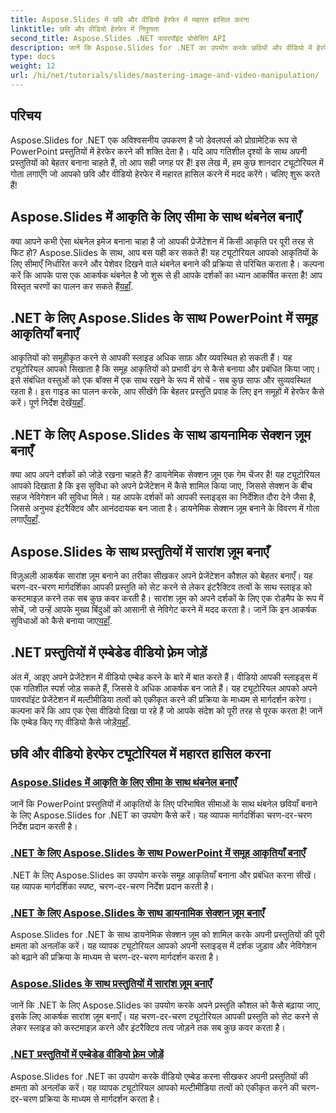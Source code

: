 ```yaml
---
title: Aspose.Slides में छवि और वीडियो हेरफेर में महारत हासिल करना
linktitle: छवि और वीडियो हेरफेर में निपुणता
second_title: Aspose.Slides .NET पावरपॉइंट प्रोसेसिंग API
description: जानें कि Aspose.Slides for .NET का उपयोग करके छवियों और वीडियो में हेरफेर करके अपनी प्रस्तुतियों को कैसे बेहतर बनाया जाए। यह व्यापक गाइड चरण-दर-चरण ट्यूटोरियल को कवर करती है।
type: docs
weight: 12
url: /hi/net/tutorials/slides/mastering-image-and-video-manipulation/
---
```

## परिचय

Aspose.Slides for .NET एक अविश्वसनीय उपकरण है जो डेवलपर्स को प्रोग्रामेटिक रूप से PowerPoint प्रस्तुतियों में हेरफेर करने की शक्ति देता है। यदि आप गतिशील दृश्यों के साथ अपनी प्रस्तुतियों को बेहतर बनाना चाहते हैं, तो आप सही जगह पर हैं! इस लेख में, हम कुछ शानदार ट्यूटोरियल में गोता लगाएँगे जो आपको छवि और वीडियो हेरफेर में महारत हासिल करने में मदद करेंगे। चलिए शुरू करते हैं!

## Aspose.Slides में आकृति के लिए सीमा के साथ थंबनेल बनाएँ

 क्या आपने कभी ऐसा थंबनेल इमेज बनाना चाहा है जो आपकी प्रेजेंटेशन में किसी आकृति पर पूरी तरह से फिट हो? Aspose.Slides के साथ, आप बस यही कर सकते हैं! यह ट्यूटोरियल आपको आकृतियों के लिए सीमाएँ निर्धारित करने और पेशेवर दिखने वाले थंबनेल बनाने की प्रक्रिया से परिचित कराता है। कल्पना करें कि आपके पास एक आकर्षक थंबनेल है जो शुरू से ही आपके दर्शकों का ध्यान आकर्षित करता है! आप विस्तृत चरणों का पालन कर सकते हैं[यहाँ](./create-thumbnail-bounds-shape/).

## .NET के लिए Aspose.Slides के साथ PowerPoint में समूह आकृतियाँ बनाएँ

आकृतियों को समूहीकृत करने से आपकी स्लाइड अधिक साफ़ और व्यवस्थित हो सकती हैं। यह ट्यूटोरियल आपको सिखाता है कि समूह आकृतियों को प्रभावी ढंग से कैसे बनाया और प्रबंधित किया जाए। इसे संबंधित वस्तुओं को एक बॉक्स में एक साथ रखने के रूप में सोचें - सब कुछ साफ और सुव्यवस्थित रहता है। इस गाइड का पालन करके, आप सीखेंगे कि बेहतर प्रस्तुति प्रवाह के लिए इन समूहों में हेरफेर कैसे करें। पूर्ण निर्देश देखें[यहाँ](./create-group-shapes/).

## .NET के लिए Aspose.Slides के साथ डायनामिक सेक्शन ज़ूम बनाएँ

 क्या आप अपने दर्शकों को जोड़े रखना चाहते हैं? डायनेमिक सेक्शन ज़ूम एक गेम चेंजर है! यह ट्यूटोरियल आपको दिखाता है कि इस सुविधा को अपने प्रेजेंटेशन में कैसे शामिल किया जाए, जिससे सेक्शन के बीच सहज नेविगेशन की सुविधा मिले। यह आपके दर्शकों को आपकी स्लाइड्स का निर्देशित दौरा देने जैसा है, जिससे अनुभव इंटरैक्टिव और आनंददायक बन जाता है। डायनेमिक सेक्शन ज़ूम बनाने के विवरण में गोता लगाएँ[यहाँ](./create-dynamic-section-zoom/).

## Aspose.Slides के साथ प्रस्तुतियों में सारांश ज़ूम बनाएँ

विज़ुअली आकर्षक सारांश ज़ूम बनाने का तरीका सीखकर अपने प्रेजेंटेशन कौशल को बेहतर बनाएँ। यह चरण-दर-चरण मार्गदर्शिका आपकी प्रस्तुति को सेट करने से लेकर इंटरैक्टिव तत्वों के साथ स्लाइड को कस्टमाइज़ करने तक सब कुछ कवर करती है। सारांश ज़ूम को अपने दर्शकों के लिए एक रोडमैप के रूप में सोचें, जो उन्हें आपके मुख्य बिंदुओं को आसानी से नेविगेट करने में मदद करता है। जानें कि इन आकर्षक सुविधाओं को कैसे बनाया जाए[यहाँ](./create-summary-zoom/).

## .NET प्रस्तुतियों में एम्बेडेड वीडियो फ़्रेम जोड़ें

 अंत में, आइए अपने प्रेजेंटेशन में वीडियो एम्बेड करने के बारे में बात करते हैं। वीडियो आपकी स्लाइड्स में एक गतिशील स्पर्श जोड़ सकते हैं, जिससे वे अधिक आकर्षक बन जाते हैं। यह ट्यूटोरियल आपको अपने पावरपॉइंट प्रेजेंटेशन में मल्टीमीडिया तत्वों को एकीकृत करने की प्रक्रिया के माध्यम से मार्गदर्शन करेगा। कल्पना करें कि आप एक ऐसा वीडियो दिखा पा रहे हैं जो आपके संदेश को पूरी तरह से पूरक करता है! जानें कि एम्बेड किए गए वीडियो कैसे जोड़ें[यहाँ](./add-embedded-videos-frame/).

## छवि और वीडियो हेरफेर ट्यूटोरियल में महारत हासिल करना
### [Aspose.Slides में आकृति के लिए सीमा के साथ थंबनेल बनाएँ](./create-thumbnail-bounds-shape/)
जानें कि PowerPoint प्रस्तुतियों में आकृतियों के लिए परिभाषित सीमाओं के साथ थंबनेल छवियाँ बनाने के लिए Aspose.Slides for .NET का उपयोग कैसे करें। यह व्यापक मार्गदर्शिका चरण-दर-चरण निर्देश प्रदान करती है।
### [.NET के लिए Aspose.Slides के साथ PowerPoint में समूह आकृतियाँ बनाएँ](./create-group-shapes/)
.NET के लिए Aspose.Slides का उपयोग करके समूह आकृतियाँ बनाना और प्रबंधित करना सीखें। यह व्यापक मार्गदर्शिका स्पष्ट, चरण-दर-चरण निर्देश प्रदान करती है।
### [.NET के लिए Aspose.Slides के साथ डायनामिक सेक्शन ज़ूम बनाएँ](./create-dynamic-section-zoom/)
Aspose.Slides for .NET के साथ डायनेमिक सेक्शन ज़ूम को शामिल करके अपनी प्रस्तुतियों की पूरी क्षमता को अनलॉक करें। यह व्यापक ट्यूटोरियल आपको अपनी स्लाइड्स में दर्शक जुड़ाव और नेविगेशन को बढ़ाने की प्रक्रिया के माध्यम से चरण-दर-चरण मार्गदर्शन करता है।
### [Aspose.Slides के साथ प्रस्तुतियों में सारांश ज़ूम बनाएँ](./create-summary-zoom/)
जानें कि .NET के लिए Aspose.Slides का उपयोग करके अपने प्रस्तुति कौशल को कैसे बढ़ाया जाए, इसके लिए आकर्षक सारांश ज़ूम बनाएँ। यह चरण-दर-चरण ट्यूटोरियल आपकी प्रस्तुति को सेट करने से लेकर स्लाइड को कस्टमाइज़ करने और इंटरैक्टिव तत्व जोड़ने तक सब कुछ कवर करता है।
### [.NET प्रस्तुतियों में एम्बेडेड वीडियो फ़्रेम जोड़ें](./add-embedded-videos-frame/)
Aspose.Slides for .NET का उपयोग करके वीडियो एम्बेड करना सीखकर अपनी प्रस्तुतियों की क्षमता को अनलॉक करें। यह व्यापक ट्यूटोरियल आपको मल्टीमीडिया तत्वों को एकीकृत करने की चरण-दर-चरण प्रक्रिया के माध्यम से मार्गदर्शन करता है।